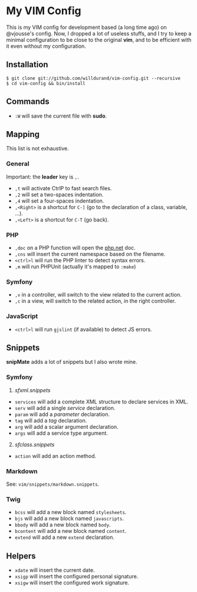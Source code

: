 My VIM Config
=============

This is my VIM config for development based (a long time ago) on @vjousse's
config. Now, I dropped a lot of useless stuffs, and I try to keep a minimal
configuration to be close to the original **vim**, and to be efficient with it
even without my configuration.

Installation
------------

```
$ git clone git://github.com/willdurand/vim-config.git --recursive
$ cd vim-config && bin/install
```


Commands
--------

* `:W`      will save the current file with **sudo**.


Mapping
-------

This list is not exhaustive.

### General

Important: the **leader** key is `,`.

* `,t`      will activate CtrlP to fast search files.
* `,2`      will set a two-spaces indentation.
* `,4`      will set a four-spaces indentation.
* `,<Right>` is a shortcut for `C-]` (go to the declaration of a class, variable, ...).
* `,<Left>` is a shortcut for `C-T` (go back).

### PHP

* `,doc`    on a PHP function will open the [php.net](http://en.php.net) doc.
* `,cns`    will insert the current namespace based on the filename.
* `<ctrl>l` will run the PHP linter to detect syntax errors.
* `,m`      will run PHPUnit (actually it's mapped to `:make`)

### Symfony

* `,v`      in a controller, will switch to the view related to the current
action.
* `,c`      in a view, will switch to the related action, in the right
controller.

### JavaScript

* `<ctrl>l` will run `gjslint` (if available) to detect JS errors.


Snippets
--------

**snipMate** adds a lot of snippets but I also wrote mine.

### Symfony

1. _sfxml.snippets_

* `services`    will add a complete XML structure to declare services in XML.
* `serv`        will add a single _service_ declaration.
* `param`       will add a _parameter_ declaration.
* `tag`         will add a _tag_ declaration.
* `arg`         will add a scalar argument declaration.
* `args`        will add a service type argument.

2. _sfclass.snippets_

* `action`      will add an action method.

### Markdown

See: `vim/snippets/markdown.snippets`.

### Twig

* `bcss`        will add a new block named `stylesheets`.
* `bjs`         will add a new block named `javascripts`.
* `bbody`       will add a new block named `body`.
* `bcontent`    will add a new block named `content`.
* `extend`      will add a new `extend` declaration.


Helpers
-------

* `xdate`       will insert the current date.
* `xsigp`       will insert the configured personal signature.
* `xsigw`       will insert the configured work signature.

